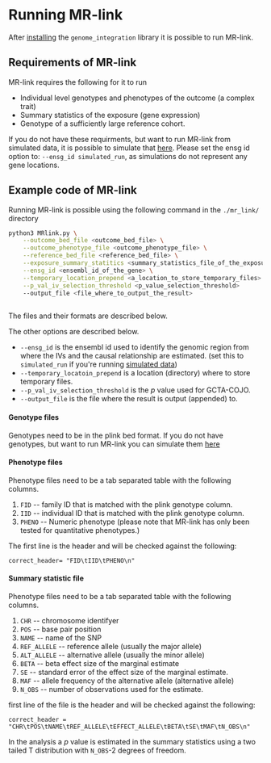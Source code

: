 # Running MR-link

After [installing](Introduction.md) the `genome_integration` library it is possible to run MR-link.

## Requirements of MR-link

MR-link requires the following for it to run
- Individual level genotypes and phenotypes of the outcome (a complex trait) 
- Summary statistics of the exposure (gene expression)
- Genotype of a sufficiently large reference cohort.

If you do not have these requirments, but want to run MR-link from simulated data, it is possible to simulate that 
[here](simulation_for_mr_link.md). Please set the ensg id option to: `--ensg_id simulated_run`, as simulations
do not represent any gene locations.


## Example code of MR-link

Running MR-link is possible using the following command in the `./mr_link/` directory
```bash
python3 MRlink.py \
    --outcome_bed_file <outcome_bed_file> \
    --outcome_phenotype_file <outcome_phenotype_file> \
    --reference_bed_file <reference_bed_file> \
    --exposure_summary_statitics <summary_statistics_file_of_the_exposure>\
    --ensg_id <ensembl_id_of_the_gene> \
    --temporary_location_prepend <a_location_to_store_temporary_files> \
    --p_val_iv_selection_threshold <p_value_selection_threshold>
    --output_file <file_where_to_output_the_result>
    
```

The files and their formats are described below. 

The other options are described below. 
- `--ensg_id` is the ensembl id used to identify the genomic region from where the 
IVs and the causal relationship are estimated. (set this to `simulated_run` if you're running [simulated data](simulation_for_mr_link.md))
- `--temporary_locatoin_prepend` is a location (directory) where to store temporary files.
- `--p_val_iv_selection_threshold` is the _p_ value used for GCTA-COJO.
- `--output_file` is the file where the result is output (appended) to.


#### Genotype files
Genotypes need to be in the plink bed format. If you do not have genotypes, but want to run MR-link you can simulate 
them [here](simulation_for_mr_link.md)   

#### Phenotype files
Phenotype files need to be a tab separated table with the following columns. 
1. `FID` -- family ID that is matched with the plink genotype column.
2. `IID` -- individual ID that is matched with the plink genotype column.
3. `PHENO` -- Numeric phenotype (please note that MR-link has only been tested for quantitative phenotypes.)

The first line is the header and will be checked against the following:
```
correct_header= "FID\tIID\tPHENO\n"
```

#### Summary statistic file
Phenotype files need to be a tab separated table with the following columns.
 
1. `CHR` -- chromosome identifyer
2. `POS` -- base pair position
3. `NAME` -- name of the SNP
4. `REF_ALLELE` -- reference allele (usually the major allele)
5. `ALT_ALLELE` -- alternative allele (usually the minor allele)
6. `BETA` -- beta effect size of the marginal estimate
7. `SE` -- standard error of the effect size of the marginal estimate.
10. `MAF` -- allele frequency of the alternative allele (alternative allele)
11. `N_OBS` -- number of observations used for the estimate.

first line of the file is the header and will be checked against the following:
```
correct_header = "CHR\tPOS\tNAME\tREF_ALLELE\tEFFECT_ALLELE\tBETA\tSE\tMAF\tN_OBS\n"
```
In the analysis a _p_ value is estimated in the summary statistics using a two tailed T distribution with `N_OBS`-2 
degrees of freedom.

